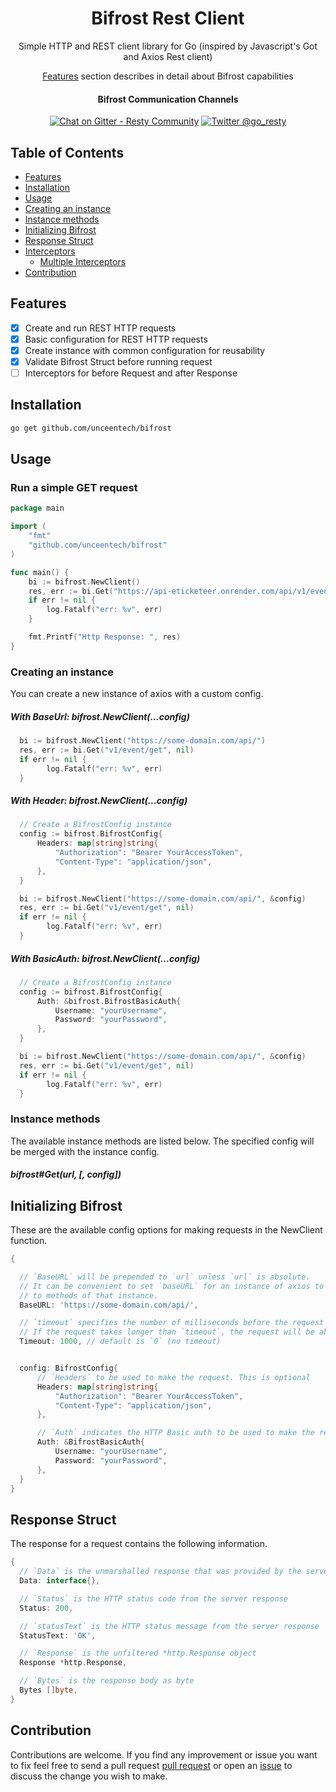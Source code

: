 <p align="center">
<h1 align="center">Bifrost Rest Client</h1>
<p align="center">Simple HTTP and REST client library for Go (inspired by Javascript's Got and Axios Rest client)</p>
<p align="center"><a href="#features">Features</a> section describes in detail about Bifrost capabilities</p>
</p>
<p align="center">
<h4 align="center">Bifrost Communication Channels</h4>
<p align="center"><a href="https://gitter.im/go_resty/community?utm_source=badge&utm_medium=badge&utm_campaign=pr-badge&utm_content=badge"><img src="https://badges.gitter.im/go_resty/community.svg" alt="Chat on Gitter - Resty Community"></a> <a href="https://twitter.com/go_resty"><img src="https://img.shields.io/badge/twitter-@go__resty-55acee.svg" alt="Twitter @go_resty"></a></p>
</p>


## Table of Contents

  - [Features](#features)
  - [Installation](#installation)
  - [Usage](#usage)
  - [Creating an instance](#creating-an-instance)
  - [Instance methods](#instance-methods)
  - [Initializing Bifrost](#initializing-bifrost)
  - [Response Struct](#response-struct)
  - [Interceptors](#interceptors)
    - [Multiple Interceptors](#multiple-interceptors)
  - [Contribution](#contribution)


## Features
- [x] Create and run REST HTTP requests
- [x] Basic configuration for REST HTTP requests
- [x] Create instance with common configuration for reusability
- [x] Validate Bifrost Struct before running request
- [ ] Interceptors for before Request and after Response

## Installation

```bash
go get github.com/unceentech/bifrost
```

## Usage

### Run a simple GET request

```go
package main

import (
    "fmt"
    "github.com/unceentech/bifrost"
)

func main() {
    bi := bifrost.NewClient()
    res, err := bi.Get("https://api-eticketeer.onrender.com/api/v1/event/get", nil)
    if err != nil {
        log.Fatalf("err: %v", err)
    }

    fmt.Printf("Http Response: ", res)
}
```

### Creating an instance

You can create a new instance of axios with a custom config.

##### With BaseUrl: bifrost.NewClient(...config)

```go
  bi := bifrost.NewClient("https://some-domain.com/api/")
  res, err := bi.Get("v1/event/get", nil)
  if err != nil {
        log.Fatalf("err: %v", err)
  }
```
##### With Header: bifrost.NewClient(...config)
```go
  // Create a BifrostConfig instance
  config := bifrost.BifrostConfig{
      Headers: map[string]string{
          "Authorization": "Bearer YourAccessToken",
          "Content-Type": "application/json",
      },
  }

  bi := bifrost.NewClient("https://some-domain.com/api/", &config)
  res, err := bi.Get("v1/event/get", nil)
  if err != nil {
        log.Fatalf("err: %v", err)
  }
```

##### With BasicAuth: bifrost.NewClient(...config)
```go
  // Create a BifrostConfig instance
  config := bifrost.BifrostConfig{
      Auth: &bifrost.BifrostBasicAuth{
          Username: "yourUsername",
          Password: "yourPassword",
      },
  }

  bi := bifrost.NewClient("https://some-domain.com/api/", &config)
  res, err := bi.Get("v1/event/get", nil)
  if err != nil {
        log.Fatalf("err: %v", err)
  }
```

### Instance methods

The available instance methods are listed below. The specified config will be merged with the instance config.

##### bifrost#Get(url, [, config])


## Initializing Bifrost

These are the available config options for making requests in the NewClient function.

```go
{

  // `BaseURL` will be prepended to `url` unless `url` is absolute.
  // It can be convenient to set `baseURL` for an instance of axios to pass relative URLs
  // to methods of that instance.
  BaseURL: 'https://some-domain.com/api/',

  // `timeout` specifies the number of milliseconds before the request times out.
  // If the request takes longer than `timeout`, the request will be aborted.
  Timeout: 1000, // default is `0` (no timeout)


  config: BifrostConfig{
      // `Headers` to be used to make the request. This is optional
      Headers: map[string]string{
          "Authorization": "Bearer YourAccessToken",
          "Content-Type": "application/json",
      },

      // `Auth` indicates the HTTP Basic auth to be used to make the request. This is optional
      Auth: &BifrostBasicAuth{
          Username: "yourUsername",
          Password: "yourPassword",
      },
  }
}
```

## Response Struct

The response for a request contains the following information.

```go
{
  // `Data` is the unmarshalled response that was provided by the server
  Data: interface{},

  // `Status` is the HTTP status code from the server response
  Status: 200,

  // `statusText` is the HTTP status message from the server response
  StatusText: 'OK',

  // `Response` is the unfiltered *http.Response object
  Response *http.Response,

  // `Bytes` is the response body as byte
  Bytes []byte,
}
```

## Contribution

Contributions are welcome. If you find any improvement or issue you want to fix feel free to send a pull request [pull request](https://github.com/unceentech/bifrost/pulls) or open an [issue](https://github.com/unceentech/bifrost/issues) to discuss the change you wish to make.